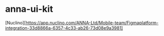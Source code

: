 # anna-ui-kit

[Nuclino][https://app.nuclino.com/ANNA-Ltd/Mobile-team/Figmaplatform-integration-33d8866a-6357-4c33-ab26-73d08e9a3981]
